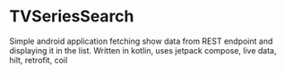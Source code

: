 # TVSeriesSearch

Simple android application fetching show data from REST endpoint and displaying it in the list.
Written in kotlin, uses jetpack compose, live data, hilt, retrofit, coil
